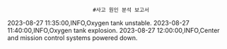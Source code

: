 
                               #사고 원인 분석 보고서 
2023-08-27 11:35:00,INFO,Oxygen tank unstable.
2023-08-27 11:40:00,INFO,Oxygen tank explosion.
2023-08-27 12:00:00,INFO,Center and mission control systems powered down.
                               